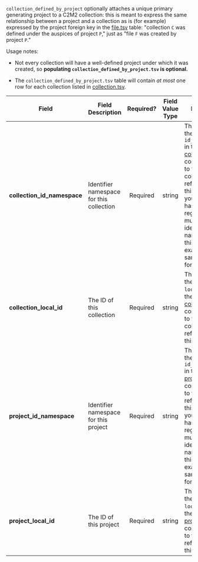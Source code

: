 `collection_defined_by_project` optionally attaches a unique primary generating project to a C2M2 collection: this is meant to express the same relationship between a project and a collection as is (for example) expressed by the project foreign key in the [file.tsv](./TableInfo:-file.tsv) table: "collection `C` was defined under the auspices of project `P`," just as "file `F` was created by project `P`."

Usage notes:

* Not every collection will have a well-defined project under which it was created, so **populating `collection_defined_by_project.tsv` is optional.**

* The `collection_defined_by_project.tsv` table will contain _at most_ one row for each collection listed in [collection.tsv](./TableInfo:-collection.tsv).

Field | Field Description | Required? | Field Value Type | Extra Info 
------|-------------------|:-----------:|:-------------:|------------
**collection_id_namespace** | Identifier namespace for this collection  | Required | string | This will be the value of `id_namespace` in the row in [collection.tsv](./TableInfo:-collection.tsv) corresponding to the collection referenced in this row. If your program has not registered multiple CFDE identifier namespaces, this will be exactly the same value for all rows.
**collection_local_id** | The ID of this collection | Required | string | This will be the value of `local_id` in the row in [collection.tsv](./TableInfo:-collection.tsv) corresponding to the collection referenced in this row.
**project_id_namespace** | Identifier namespace for this project | Required | string | This will be the value of `id_namespace` in the row in [project.tsv](./TableInfo:-project.tsv) corresponding to the project referenced in this row. If your program has not registered multiple CFDE identifier namespaces, this will be exactly the same value for all rows.
**project_local_id** | The ID of this project | Required | string | This will be the value of `local_id` in the row in [project.tsv](./TableInfo:-project.tsv) corresponding to the project referenced in this row.
